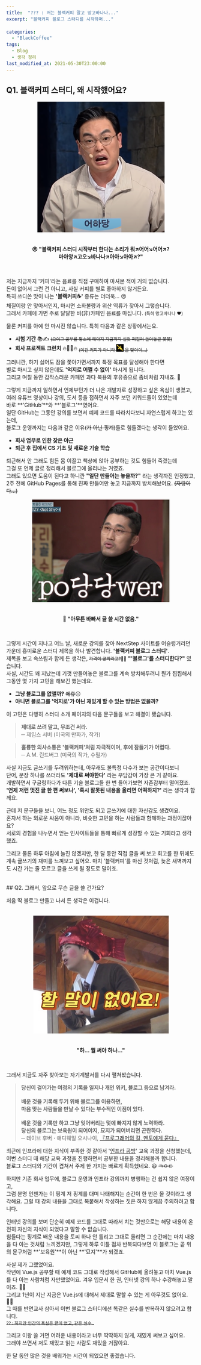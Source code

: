 ```yaml
---
title:  "??? : 저는 블랙커피 말고 망고바나나..."
excerpt: "블랙커피 블로그 스터디를 시작하며..."

categories:
  - "BlackCoffee"
tags:
  - Blog
  - 생각 정리
last_modified_at: 2021-05-30T23:00:00
--- 
```


## Q1. 블랙커피 스터디, 왜 시작했어요?

<center>
  <img src="/assets/image/ggondae.png"/>
  <p><br><b>😠 "블랙커피 스터디 시작부터 한다는 소리가 뭐↗️어어↘어어↗?<br>마아앙↗고오↘바나나↗아아↘아아↗?"</b></p>
</center>
<br>

저는 지금까지 '커피'라는 음료를 직접 구매하여 마셔본 적이 거의 없습니다.  
돈이 없어서 그런 건 아니고, 사실 커피를 별로 좋아하지 않거든요.  
특히 쓰디쓴 맛이 나는 **'블랙커피☕'** 종류는 더더욱... 😣  
체질이랑 안 맞아서인지, 마시면 소화불량과 위산 역류가 잦아서 그렇습니다.  
그래서 카페에 가면 주로 달달한 비(非)카페인 음료를 마십니다. <small>(특히 망고바나나 ❤️)</small>  
  
물론 커피를 아예 안 마시진 않습니다. 특히 다음과 같은 상황에서는요.    
 * **시험 기간** 📚✍️ <small>~~(으이그 공부를 평소에 해야지 지금까지 실컷 퍼질러 놀아놓곤 쯧쯧)~~</small>  
 * **회사 프로젝트 크런치** 🔥👨‍💻🔥  <small style="vertical-align: top">~~(이건 커피가 아니라 <img src="/assets/image/stimpack.png" width="20px" height="20px"/> 을 맞아야...)~~</small>  


그러니깐, 하기 싫어도 잠을 쫓아가면서까지 특정 목표를 달성해야 한다면   
별로 마시고 싶지 않은데도 **'억지로 어쩔 수 없이'** 마시게 됩니다.  
그리고 며칠 동안 갑작스러운 카페인 과다 복용의 후유증으로 좀비처럼 지내죠. 🧟  
  
그렇게 지금까지 일하면서 언제부턴가 더 나은 개발자로 성장하고 싶은 욕심이 생겼고,  
여러 유튜브 영상이나 강의, 도서 등을 접하면서 자주 보던 키워드들이 있었는데  
바로  **'GitHub'**와 **'블로그'**였어요.  
일단 GitHub는 그동안 강의를 보면서 예제 코드를 따라치다보니 자연스럽게 하고는 있는데,  
블로그 운영까지는 다음과 같은 이유~~(가 아닌 핑계)~~들로 힘들겠다는 생각이 들었어요.  

- **회사 업무로 인한 잦은 야근**  
- **퇴근 후 집에서 CS 기초 및 새로운 기술 학습**  

퇴근해서 안 그래도 힘든 몸 이끌고 책상에 앉아 공부하는 것도 힘들어 죽겠는데  
그걸 또 언제 글로 정리해서 블로그에 올리냐는 거였죠.  
그래도 있으면 도움이 된다고 하니깐 **"일단 만들어는 놓을까?"** 라는 생각까진 인정했고,  
2주 전에 GitHub Pages를 통해 진짜 만들어만 놓고 지금까지 방치해놨어요. ~~(자랑이다...)~~

<center>
  <img src="/assets/image/power-confident.png"/>
  <p><br><b>🤥 "아무튼 바빠서 글 쓸 시간 없음."</b></p>
</center>  
<br>

그렇게 시간이 지나고 어느 날, 새로운 강의를 찾아 NextStep 사이트를 어슬렁거리던 가운데
흥미로운 스터디 제목을 하나 발견합니다. **'블랙커피 블로그 스터디'**.  
제목을 보고 속쓰림과 함께 든 생각은, 
<small>~~가격이 공짜라고?~~🤦‍♂️</small> **"'블로그'를 스터디한다?"** 였습니다.  
사실, 시간도 꽤 지났는데 기껏 만들어놓은 블로그를 계속 방치해두려니 뭔가 찝찝해서 그동안 몇 가지 고민을 해보긴 했는데요.  

- **그냥 블로그를 없앨까?** ~~에휴~~😔    
- **아니면 블로그를 '억지로'가 아닌 재밌게 할 수 있는 방법은 없을까?**  

이 고민은 다행히 스터디 소개 페이지의 다음 문구들을 보고 해결이 됐습니다.  

><i style="font-style: normal">**제대로 쓰려 말고, 무조건 써라.**<br>
>─ 제임스 서버 (미국의 만화가, 작가)</i>

><i style="font-style: normal">**훌륭한 의사소통은 '블랙커피'처럼 자극적이며, 후에 잠들기가 어렵다.**<br>
>─ A.M. 린드버그 (미국의 작가, 수필가)</i>

사실 지금도 글쓰기를 두려워하는데, 아무래도 불특정 다수가 보는 공간이다보니  
단어, 문장 하나를 쓰더라도 **'제대로 써야한다'** 라는 부담감이 가장 큰 거 같아요.  
개발하면서 구글링하다가 다른 기술 블로그들 한 번 들어가보면 자존감부터 떨어졌죠.  
**'언제 저런 멋진 글 한 편 써보나', '혹시 잘못된 내용을 올리면 어떡하지?'** 라는 생각과 함께요.  

근데 저 문구들을 보니, 어느 정도 위안도 되고 글쓰기에 대한 자신감도 생겼어요.  
혼자서 하는 외로운 싸움이 아니라, 비슷한 고민을 하는 사람들과 함께하는 과정이잖아요?  
서로의 경험을 나누면서 얻는 인사이트들을 통해 빠르게 성장할 수 있는 기회라고 생각했죠.  

그리고 물론 하루 아침에 늘진 않겠지만, 한 달 동안 직접 글을 써 보고 회고를 한 뒤에도 계속 글쓰기의 재미를 느껴보고 싶어요. 
마치 '블랙커피'를 마신 것처럼, 늦은 새벽까지도 시간 가는 줄 모르고 글을 쓰게 될 정도로 말이죠.   


<br>
## Q2. 그래서, 앞으로 무슨 글을 쓸 건가요?

처음 딱 블로그 만들고 나서 든 생각은 이겁니다.

<center>
  <br>
  <img src="/assets/image/nothing-to-say.png"/>
  <p><br><b>"하... 뭘 써야 하나..."</b></p>
</center>
<br>

그래서 지금도 자주 찾아보는 자기계발서를 다시 펼쳐봤습니다.      

><i style="font-style: normal">**당신이 걸어가는 여정의 기록을 일지나 개인 위키, 블로그 등으로 남겨라.**<br>  
>**배운 것을 기록해 두기 위해 블로그를 이용하면,  
 마음 맞는 사람들을 만날 수 있다는 부수적인 이점이 있다.**<br>  
>**배운 것을 기록만 하고 그냥 잊어버리는 덫에 빠지지 않게 노력하라.  
 당신의 블로그는 보육원이 되어야지, 묘지가 되어버리면 곤란하다.**<br>
>─ 데이브 후버 **·** 애디웨일 오시나이, [『프로그래머의 길, 멘토에게 묻다』](http://www.yes24.com/Product/Goods/4045732)</i>

최근에 인프라에 대한 지식이 부족한 것 같아서 '[인프라 공방](https://edu.nextstep.camp/c/VI4PhjPA/)' 교육 과정을 신청했는데,  
이번 스터디 때 해당 교육 과정을 진행하면서 공부한 내용을 정리해볼까 합니다.  
블로그 스터디와 기간이 겹쳐서 주제 한 가지는 빠르게 획득했네요. 😃 ~~ㄱㅇㄷ~~  

하지만 기존 회사 업무에, 블로그 운영과 인프라 강의까지 병행하는 건 쉽지 않은 여정이고,  
그럼 분명 언젠가는 이 핑계 저 핑계를 대며 나태해지는 순간이 한 번은 올 것이라고 생각해요.
그럴 때 강의 내용을 그대로 복붙해서 작성하는 짓은 하지 않게끔 주의하려고 합니다.   

인터넷 강의를 보며 단순히 예제 코드를 그대로 따라서 치는 것만으로는 해당 내용이 온전히 자신의 지식이 되었다고 말할 수 없습니다.   
힘들다는 핑계로 배운 내용을 토씨 하나 안 틀리고 그대로 올리면 그 순간에는 마치 내용을 다 아는 것처럼 느끼겠지만,
그렇게 하루 이틀 점차 반복되다보면 이 블로그는 곧 위의 문구처럼 **'보육원'**이 아닌 **'묘지'**가 되겠죠.  

사실 제가 그랬었어요.  
작년에 Vue.js 공부할 때 예제 코드 그대로 작성해서 GitHub에 올려놓고 마치 Vue.js를 다 아는 사람처럼 자만했었어요. 
겨우 입문서 한 권, 인터넷 강의 하나 수강해놓고 말이죠. 🤦‍♂️  
그리고 1년이 지난 지금은 Vue.js에 대해서 제대로 말할 수 있는 게 아무것도 없어요. 🤷‍♂️    
그 때를 반면교사 삼아서 이번 블로그 스터디에선 똑같은 실수를 반복하지 않으려고 합니다.    
~~<small>?? : 하지만 인간의 욕심은 끝이 없고, 같은 실수..</small>~~ 


그리고 이왕 쓸 거면 어려운 내용이라고 너무 딱딱하지 않게, 재밌게 써보고 싶어요.  
그래야 쓰면서 저도 재밌고 읽는 사람도 재밌을 거잖아요.  

한 달 동안 많은 것을 배워가는 시간이 되었으면 좋겠습니다.  


